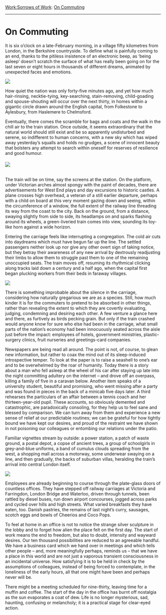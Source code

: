 [Work:](https://www.theschooloflife.com/thebookoflife/category/work/)[Sorrows of Work](https://www.theschooloflife.com/thebookoflife/category/work/sorrows-of-work/): [On Commuting](https://www.theschooloflife.com/thebookoflife/the-pleasures-and-sorrows-of-the-morning-commute/)

* * *

# On Commuting

It is six o’clock on a late-February morning, in a village fifty kilometres from London, in the Berkshire countryside. To define what is painfully coming to an end, thanks to the pitiless insistence of an electronic beep, as ‘being asleep’ doesn’t scratch the surface of what has really been going on for the last seven or eight hours in thousands of different dreams, animated by unexpected faces and emotions.

![](https://www.theschooloflife.com/thebookoflife/wp-content/uploads/2014/11/glowing-technology-track-railway-railroad-sunrise-714491-pxhere.com_-1024x680.jpg)

How quiet the nation was only forty-five minutes ago, and yet how much hair-rinsing, necktie-tying, key-searching, stain-removing, child-goading and spouse-shouting will occur over the next thirty, in homes within a gigantic circle drawn around the English capital, from Folkestone to Aylesbury, from Haslemere to Chelmsford.

Eventually, there comes the scramble for bags and coats and the walk in the chill air to the train station. Once outside, it seems extraordinary that the natural world should still exist and be so apparently undisturbed and serene, so indifferent to human concerns, with a new sky which has wiped away yesterday’s squalls and holds no grudges, a scene of innocent beauty that bolsters any attempt to search within oneself for reserves of resilience and good humour.

###### ![](https://www.theschooloflife.com/thebookoflife/wp-content/uploads/2014/11/horizon-light-fog-sunrise-bridge-night-99076-pxhere.com_-1-300x187.jpg)

The train will be on time, say the screens at the station. On the platform, under Victorian arches almost spongy with the paint of decades, there are advertisements for West End plays and day excursions to historic castles. A plane crosses high overhead, a veteran of a still earlier departure, perhaps with a child on board at this very moment gazing down and seeing, within the circumference of a window, the full extent of the railway line threading its way from the coast to the city. Back on the ground, from a distance, swaying slightly from side to side, its headlamps on and sparks flashing around its wheels, a green-liveried train comes into view, sounding its toy-like horn against a wide horizon.

Entering the carriage feels like interrupting a congregation. The cold air cuts into daydreams which must have begun far up the line. The settled passengers neither look up nor give any other overt sign of taking notice, but they betray their awareness of any new arrival by dextrously readjusting their limbs to allow them to struggle past them to one of the remaining unoccupied seats. The train moves off, resuming its rhythmical clicking along tracks laid down a century and a half ago, when the capital first began plucking workers from their beds in faraway villages.

![](https://www.theschooloflife.com/thebookoflife/wp-content/uploads/2014/11/bridge-edinburgh-haze-99447-1024x683.jpg)

There is something improbable about the silence in the carriage, considering how naturally gregarious we are as a species. Still, how much kinder it is for the commuters to pretend to be absorbed in other things, rather than revealing the extent to which they are covertly evaluating, judging, condemning and desiring each other. A few venture a glance here and there, as furtively as birds pecking grain. But only if the train crashed would anyone know for sure who else had been in the carriage, what small parts of the nation’s economy had been innocuously seated across the aisle just before the impact: employees of hotels, government ministries, plastic-surgery clinics, fruit nurseries and greetings-card companies.

Newspapers are being read all around. The point is not, of course, to glean new information, but rather to coax the mind out of its sleep-induced introspective temper. To look at the paper is to raise a seashell to one’s ear and to be overwhelmed by the roar of humanity. Today there is a story about a man who fell asleep at the wheel of his car after staying up late into the night committing adultery on the internet – and drove off an overpass, killing a family of five in a caravan below. Another item speaks of a university student, beautiful and promising, who went missing after a party and was found in pieces in the back of a minicab five days later. A third rehearses the particulars of an affair between a tennis coach and her thirteen-year-old pupil. These accounts, so obviously demented and catastrophic, are paradoxically consoling, for they help us to feel sane and blessed by comparison. We can turn away from them and experience a new sense of relief at our predictable routines; we can be grateful for how tightly bound we have kept our desires, and proud of the restraint we have shown in not poisoning our colleagues or entombing our relations under the patio.

Familiar vignettes stream by outside: a power station, a patch of waste ground, a postal depot, a copse of ancient trees, a group of schoolgirls in grey-and-blue uniforms, a band of cumulus clouds spreading from the west, a shopping mall across a motorway, some underwear swaying on a line, and then gradually, the backs of suburban villas, heralding the train’s arrival into central London itself.

![](https://www.theschooloflife.com/thebookoflife/wp-content/uploads/2014/11/london-692137_1920-1024x685.jpg)

Employees are already beginning to course through the plate-glass doors of countless offices. They have stepped off railway carriages at Victoria and Farringdon, London Bridge and Waterloo, driven through tunnels, been rattled by diesel buses, run down airport concourses, jogged across parks and cycled over hills and high streets. What varied breakfasts they have eaten, too. Danish pastries, the remains of last night’s curry, sausages, scotch eggs and bowls of Cheerios and Coco Pops.

To feel at home in an office is not to notice the strange silver sculpture in the lobby and to forget how alien the place felt on the first day. The start of work means the end to freedom, but also to doubt, intensity and wayward desires. Our ten thousand possibilities are reduced to an agreeable handful. We have a business card which we hand over in meetings and which tells other people – and, more meaningfully perhaps, reminds us – that we have a place in this world and are not just a vaporous transient consciousness in an incidental universe. How satisfying it is to be held in check by the assumptions of colleagues, instead of being forced to contemplate, in the loneliness of the early hours, all that one might have been and perhaps never will be.

There might be a meeting scheduled for nine-thirty, leaving time for a muffin and coffee. The start of the day in the office has burnt off nostalgia as the sun evaporates a coat of dew. Life is no longer mysterious, sad, haunting, confusing or melancholy; it is a practical stage for clear-eyed action.
